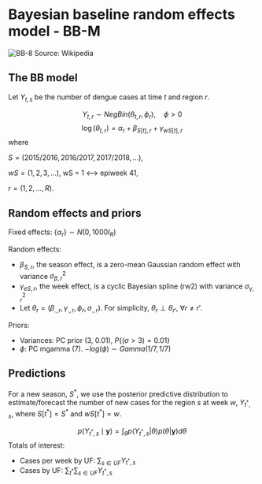 # Bayesian baseline random effects model - BB-M

 ![BB-8 Source: Wikipedia](https://upload.wikimedia.org/wikipedia/en/3/39/BB-8%2C_Star_Wars_The_Force_Awakens.jpg)

## The BB model

Let $Y_{t,s}$ be the number of dengue cases at time $t$ and region $r$.

$$Y_{t,r} \sim NegBin( \theta_{t,r}, \phi_r), \quad \phi > 0$$ $$ \log(\theta_{t,r}) = \alpha_r + \beta_{S[t],r} + \gamma_{wS[t],r}$$ where

$S = (2015/2016, 2016/2017, 2017/2018,...)$,

$wS = (1,2,3,\ldots)$, wS = 1 \<--\> epiweek 41,

$r = (1,2,\ldots, R)$.

## Random effects and priors

Fixed effects: $\{ \alpha_r \} \sim N(0, 1000 I_R)$

Random effects:

-   $\beta_{S,r}$, the season effect, is a zero-mean Gaussian random effect with variance $\sigma^2_{\beta,r}$
-   $\gamma_{eS,r}$, the week effect, is a cyclic Bayesian spline (rw2) with variance $\sigma^2_{\gamma,r}$
-   Let $\theta_r = (\beta_{.,r}, \gamma_{.,r}, \phi_r, \sigma_{.,r})$. For simplicity, $\theta_r \perp \theta_{r'}$, $\forall r \neq r'$.

Priors:

-   Variances: PC prior (3, 0.01), $P\{(\sigma > 3) = 0.01\}$
-   $\phi$: PC mgamma (7). $-log(\phi) \sim Gamma(1/7, 1/7)$

## Predictions

For a new season, $S^*$, we use the posterior predictive distribution to estimate/forecast the number of new cases for the region $s$ at week $w$, $Y_{t^*, s}$, where $S[t^*] = S^*$ and $wS[t^*] = w$.

$$p(Y_{t^*, s} \mid \mathbf{y}) = \int_\theta p(Y_{t^*, s} | \theta) p (\theta | \mathbf{y}) d\theta$$ Totals of interest:

-   Cases per week by UF: $\sum_{s \in UF} Y_{t^*, s}$
-   Cases by UF: $\sum_{t^*} \sum_{s \in UF} Y_{t^*, s}$
